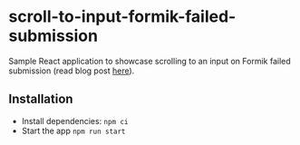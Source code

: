 # scroll-to-input-formik-failed-submission

Sample React application to showcase scrolling to an input on Formik failed submission (read blog post [here]()).

## Installation

- Install dependencies: `npm ci`
- Start the app `npm run start`
